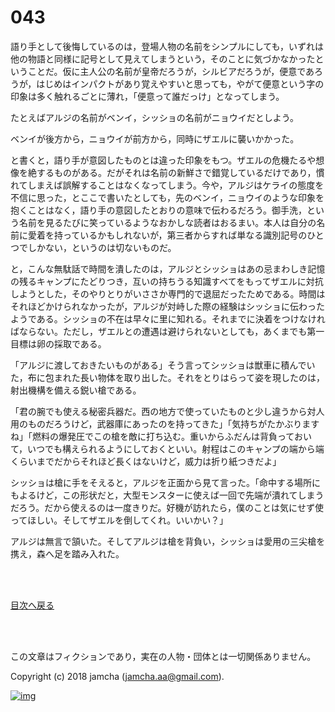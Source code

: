 # 043

語り手として後悔しているのは，登場人物の名前をシンプルにしても，いずれは他の物語と同様に記号として見えてしまうという，そのことに気づかなかったということだ。仮に主人公の名前が皇帝だろうが，シルビアだろうが，便意であろうが，はじめはインパクトがあり覚えやすいと思っても，やがて便意という字の印象は多く触れるごとに薄れ，「便意って誰だっけ」となってしまう。  

たとえばアルジの名前がベンイ，シッショの名前がニョウイだとしよう。  

ベンイが後方から，ニョウイが前方から，同時にザエルに襲いかかった。  

と書くと，語り手が意図したものとは違った印象をもつ。ザエルの危機たるや想像を絶するものがある。だがそれは名前の新鮮さで錯覚しているだけであり，慣れてしまえば誤解することはなくなってしまう。今や，アルジはケライの態度を不信に思った，とここで書いたとしても，先のベンイ，ニョウイのような印象を抱くことはなく，語り手の意図したとおりの意味で伝わるだろう。御手洗，という名前を見るたびに笑っているようなおかしな読者はおるまい。本人は自分の名前に愛着を持っているかもしれないが，第三者からすれば単なる識別記号のひとつでしかない，というのは切ないものだ。  

と，こんな無駄話で時間を潰したのは，アルジとシッショはあの忌まわしき記憶の残るキャンプにたどりつき，互いの持ちうる知識すべてをもってザエルに対抗しようとした，そのやりとりがいささか専門的で退屈だったためである。時間はそれほどかけられなかったが，アルジが対峙した際の経験はシッショに伝わったようである。シッショの不在は早々に里に知れる。それまでに決着をつけなければならない。ただし，ザエルとの遭遇は避けられないとしても，あくまでも第一目標は卵の採取である。  

「アルジに渡しておきたいものがある」そう言ってシッショは獣車に積んでいた，布に包まれた長い物体を取り出した。それをとりはらって姿を現したのは，射出機構を備える鋭い槍である。  

「君の腕でも使える秘密兵器だ。西の地方で使っていたものと少し違うから対人用のものだろうけど，武器庫にあったのを持ってきた」「気持ちがたかぶりますね」「燃料の爆発圧でこの槍を敵に打ち込む。重いからふだんは背負っておいて，いつでも構えられるようにしておくといい。射程はこのキャンプの端から端くらいまでだからそれほど長くはないけど，威力は折り紙つきだよ」  

シッショは槍に手をそえると，アルジを正面から見て言った。「命中する場所にもよるけど，この形状だと，大型モンスターに使えば一回で先端が潰れてしまうだろう。だから使えるのは一度きりだ。好機が訪れたら，僕のことは気にせず使ってほしい。そしてザエルを倒してくれ。いいかい？」  

アルジは無言で頷いた。そしてアルジは槍を背負い，シッショは愛用の三尖槍を携え，森へ足を踏み入れた。  

<br>  
<br>  

[目次へ戻る](https://github.com/jamcha-aa/OblivionReports/blob/master/README.md)  

<br>  
<br>  

この文章はフィクションであり，実在の人物・団体とは一切関係ありません。  

Copyright (c) 2018 jamcha (jamcha.aa@gmail.com).  

[![img](http://i.creativecommons.org/l/by-nc-sa/4.0/88x31.png)](http://creativecommons.org/licenses/by-nc-sa/4.0/deed)